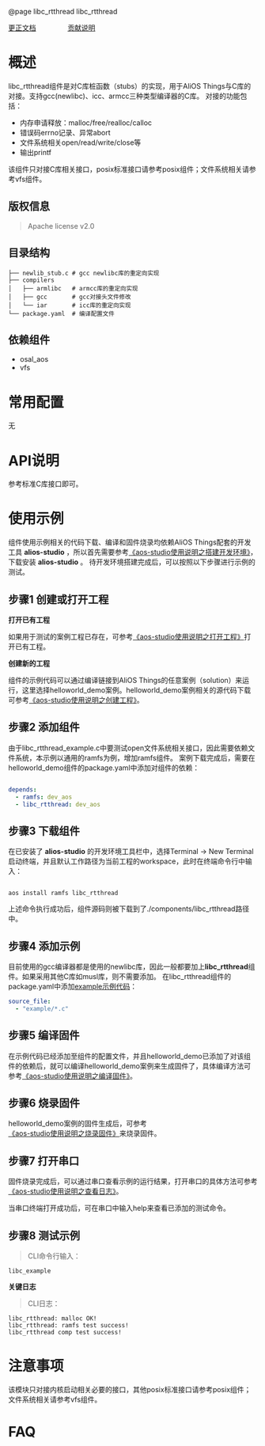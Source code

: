 @page libc_rtthread libc_rtthread

[更正文档](https://gitee.com/alios-things/libc_rtthread/edit/rel_3.3.0/README.md) &emsp;&emsp;&emsp;&emsp; [贡献说明](https://g.alicdn.com/alios-things-3.3/doc/contribute_doc.html)

# 概述
libc_rtthread组件是对C库桩函数（stubs）的实现，用于AliOS Things与C库的对接。支持gcc(newlibc)、icc、armcc三种类型编译器的C库。
对接的功能包括：
- 内存申请释放：malloc/free/realloc/calloc
- 错误码errno记录、异常abort
- 文件系统相关open/read/write/close等
- 输出printf

该组件只对接C库相关接口，posix标准接口请参考posix组件；文件系统相关请参考vfs组件。

## 版权信息
> Apache license v2.0

## 目录结构
```tree
├── newlib_stub.c # gcc newlibc库的重定向实现
├── compilers
│   ├── armlibc   # armcc库的重定向实现
│   ├── gcc       # gcc对接头文件修改
│   └── iar       # icc库的重定向实现
└── package.yaml  # 编译配置文件
```

## 依赖组件
* osal_aos
* vfs

# 常用配置
无

# API说明
参考标准C库接口即可。

# 使用示例

组件使用示例相关的代码下载、编译和固件烧录均依赖AliOS Things配套的开发工具 **alios-studio** ，所以首先需要参考[《aos-studio使用说明之搭建开发环境》](https://g.alicdn.com/alios-things-3.3/doc/setup_env.html)，下载安装 **alios-studio** 。
待开发环境搭建完成后，可以按照以下步骤进行示例的测试。

## 步骤1 创建或打开工程

**打开已有工程**

如果用于测试的案例工程已存在，可参考[《aos-studio使用说明之打开工程》](https://g.alicdn.com/alios-things-3.3/doc/open_project.html)打开已有工程。

**创建新的工程**

组件的示例代码可以通过编译链接到AliOS Things的任意案例（solution）来运行，这里选择helloworld_demo案例。helloworld_demo案例相关的源代码下载可参考[《aos-studio使用说明之创建工程》](https://g.alicdn.com/alios-things-3.3/doc/create_project.html)。

## 步骤2 添加组件

由于libc_rtthread_example.c中要测试open文件系统相关接口，因此需要依赖文件系统，本示例以通用的ramfs为例，增加ramfs组件。
案例下载完成后，需要在helloworld_demo组件的package.yaml中添加对组件的依赖：

```yaml

depends:
  - ramfs: dev_aos
  - libc_rtthread: dev_aos

```

## 步骤3 下载组件

在已安装了 **alios-studio** 的开发环境工具栏中，选择Terminal -> New Terminal启动终端，并且默认工作路径为当前工程的workspace，此时在终端命令行中输入：

```shell

aos install ramfs libc_rtthread

```

上述命令执行成功后，组件源码则被下载到了./components/libc_rtthread路径中。

## 步骤4 添加示例
目前使用的gcc编译器都是使用的newlibc库，因此一般都要加上**libc_rtthread**组件。如果采用其他C库如musl库，则不需要添加。
在libc_rtthread组件的package.yaml中添加[example示例代码](https://gitee.com/alios-things/libc_rtthread/tree/rel_3.3.0/example)：

```yaml
source_file:
  - "example/*.c"
```

## 步骤5 编译固件

在示例代码已经添加至组件的配置文件，并且helloworld_demo已添加了对该组件的依赖后，就可以编译helloworld_demo案例来生成固件了，具体编译方法可参考[《aos-studio使用说明之编译固件》](https://g.alicdn.com/alios-things-3.3/doc/build_project.html)。

## 步骤6 烧录固件

helloworld_demo案例的固件生成后，可参考[《aos-studio使用说明之烧录固件》](https://g.alicdn.com/alios-things-3.3/doc/burn_image.html)来烧录固件。

## 步骤7 打开串口

固件烧录完成后，可以通过串口查看示例的运行结果，打开串口的具体方法可参考[《aos-studio使用说明之查看日志》](https://g.alicdn.com/alios-things-3.3/doc/view_log.html)。

当串口终端打开成功后，可在串口中输入help来查看已添加的测试命令。

## 步骤8 测试示例
> CLI命令行输入：
```shell
libc_example
```

**关键日志**
> CLI日志：
```shell
libc_rtthread: malloc OK!
libc_rtthread: ramfs test success!
libc_rtthread comp test success!
```

# 注意事项
该模块只对接内核启动相关必要的接口，其他posix标准接口请参考posix组件；文件系统相关请参考vfs组件。

# FAQ


